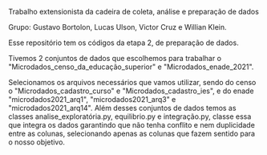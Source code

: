 Trabalho extensionista da cadeira de coleta, análise e preparação de dados

Grupo: Gustavo Bortolon, Lucas Ulson, Victor Cruz e Willian Klein.

Esse repositório tem os códigos da etapa 2, de preparação de dados.

Tivemos 2 conjuntos de dados que escolhemos para trabalhar o "Microdados_censo_da_educação_superior" e "Microdados_enade_2021".

Selecionamos os arquivos necessários que vamos utilizar, sendo do censo o "Microdados_cadastro_curso" e "Microdados_cadastro_ies", 
e do enade "microdados2021_arq1", "microdados2021_arq3" e "microdados2021_arq14". Além desses conjuntos de dados temos as classes analise_exploratória.py, equilibrio.py e integração.py, 
classe essa que integra os dados garantindo que não tenha conflito e nem duplicidade entre as colunas, selecionando apenas as colunas que fazem sentido para o nosso objetivo.
